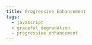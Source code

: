 ```yaml
---
title: Progressive Enhancement
tags:
  - javascript
  - graceful degradation
  - progressive enhancement
---
```

